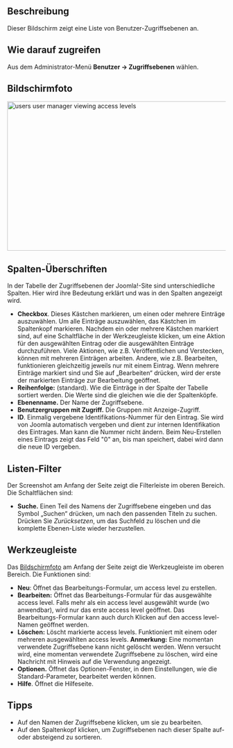 <!-- Filename: Help4.x:Users:_Viewing_Access_Levels / Display title: Benutzer: Zugriffsebenen anzeigen -->

## Beschreibung

Dieser Bildschirm zeigt eine Liste von Benutzer-Zugriffsebenen an.

## Wie darauf zugreifen

Aus dem Administrator-Menü **Benutzer → Zugriffsebenen** wählen.

## Bildschirmfoto

<img
src="https://docs.joomla.org/images/thumb/4/42/Help-4x-users-user-manager-viewing-access-levels-de.png/800px-Help-4x-users-user-manager-viewing-access-levels-de.png"
decoding="async"
srcset="https://docs.joomla.org/images/thumb/4/42/Help-4x-users-user-manager-viewing-access-levels-de.png/1200px-Help-4x-users-user-manager-viewing-access-levels-de.png 1.5x, https://docs.joomla.org/images/4/42/Help-4x-users-user-manager-viewing-access-levels-de.png 2x"
data-file-width="1357" data-file-height="583" width="800" height="344"
alt="users user manager viewing access levels" />

## Spalten-Überschriften

In der Tabelle der Zugriffsebenen der Joomla!-Site sind unterschiedliche
Spalten. Hier wird ihre Bedeutung erklärt und was in den Spalten
angezeigt wird.

- **Checkbox**. Dieses Kästchen markieren, um einen oder mehrere
  Einträge auszuwählen. Um alle Einträge auszuwählen, das Kästchen im
  Spaltenkopf markieren. Nachdem ein oder mehrere Kästchen markiert
  sind, auf eine Schaltfläche in der Werkzeugleiste klicken, um eine
  Aktion für den ausgewählten Eintrag oder die ausgewählten Einträge
  durchzuführen. Viele Aktionen, wie z.B. Veröffentlichen und
  Verstecken, können mit mehreren Einträgen arbeiten. Andere, wie z.B.
  Bearbeiten, funktionieren gleichzeitig jeweils nur mit einem Eintrag.
  Wenn mehrere Einträge markiert sind und Sie auf „Bearbeiten“ drücken,
  wird der erste der markierten Einträge zur Bearbeitung geöffnet.
- **Reihenfolge:** (standard). Wie die Einträge in der Spalte der
  Tabelle sortiert werden. Die Werte sind die gleichen wie die der
  Spaltenköpfe.
- **Ebenenname.** Der Name der Zugriffsebene.
- **Benutzergruppen mit Zugriff.** Die Gruppen mit Anzeige-Zugriff.
- **ID**. Einmalig vergebene Identifikations-Nummer für den Eintrag. Sie
  wird von Joomla automatisch vergeben und dient zur internen
  Identifikation des Eintrages. Man kann die Nummer nicht ändern. Beim
  Neu-Erstellen eines Eintrags zeigt das Feld "0" an, bis man speichert,
  dabei wird dann die neue ID vergeben.

## Listen-Filter

Der Screenshot am Anfang der Seite zeigt die Filterleiste im oberen
Bereich. Die Schaltflächen sind:

- **Suche.** Einen Teil des Namens der Zugriffsebene eingeben und das
  Symbol „Suchen“ drücken, um nach den passenden Titeln zu suchen.
  Drücken Sie *Zurücksetzen*, um das Suchfeld zu löschen und die
  komplette Ebenen-Liste wieder herzustellen.

## Werkzeugleiste

Das [Bildschirmfoto](#Bildschirmfoto) am Anfang der Seite zeigt die
Werkzeugleiste im oberen Bereich. Die Funktionen sind:

- **Neu**: Öffnet das Bearbeitungs-Formular, um access level zu
  erstellen.
- **Bearbeiten:** Öffnet das Bearbeitungs-Formular für das ausgewählte
  access level. Falls mehr als ein access level ausgewählt wurde (wo
  anwendbar), wird nur das erste access level geöffnet. Das
  Bearbeitungs-Formular kann auch durch Klicken auf den access
  level-Namen geöffnet werden.
- **Löschen:** Löscht markierte access levels. Funktioniert mit einem
  oder mehreren ausgewählten access levels. **Anmerkung:** Eine momentan
  verwendete Zugriffsebene kann nicht gelöscht werden. Wenn versucht
  wird, eine momentan verwendete Zugriffsebene zu löschen, wird eine
  Nachricht mit Hinweis auf die Verwendung angezeigt.
- **Optionen.** Öffnet das Optionen-Fenster, in dem Einstellungen, wie
  die Standard-Parameter, bearbeitet werden können.
- **Hilfe**. Öffnet die Hilfeseite.

## Tipps

- Auf den Namen der Zugriffsebene klicken, um sie zu bearbeiten.
- Auf den Spaltenkopf klicken, um Zugriffsebenen nach dieser Spalte auf-
  oder absteigend zu sortieren.
